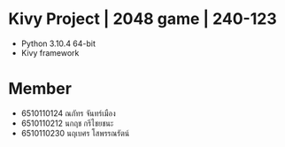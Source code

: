 # Kivy Project | 2048 game | 240-123

* Python 3.10.4 64-bit
* Kivy framework

# Member

* 6510110124 ณภัทร จันทร์เมือง
* 6510110212 นกฤช กรีไชยชนะ
* 6510110230 นฤเบศร โสพรรณรัตน์
